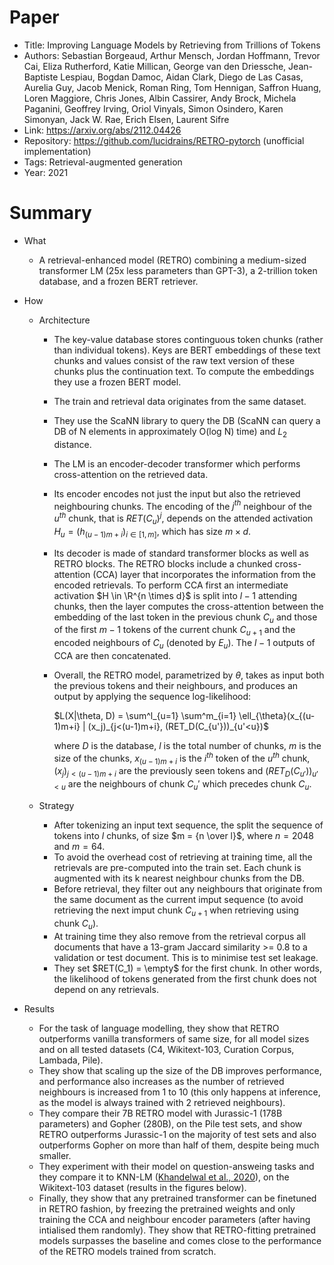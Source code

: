 # Paper

- Title: Improving Language Models by Retrieving from Trillions of Tokens
- Authors: Sebastian Borgeaud, Arthur Mensch, Jordan Hoffmann, Trevor Cai, Eliza Rutherford, Katie Millican, George van den Driessche, Jean-Baptiste Lespiau, Bogdan Damoc, Aidan Clark, Diego de Las Casas, Aurelia Guy, Jacob Menick, Roman Ring, Tom Hennigan, Saffron Huang, Loren Maggiore, Chris Jones, Albin Cassirer, Andy Brock, Michela Paganini, Geoffrey Irving, Oriol Vinyals, Simon Osindero, Karen Simonyan, Jack W. Rae, Erich Elsen, Laurent Sifre
- Link: https://arxiv.org/abs/2112.04426
- Repository: https://github.com/lucidrains/RETRO-pytorch (unofficial implementation)
- Tags: Retrieval-augmented generation
- Year: 2021

# Summary

- What
  
  - A retrieval-enhanced model (RETRO) combining a medium-sized transformer LM (25x less parameters than GPT-3), a 2-trillion token database, and a frozen BERT retriever.
  
- How

  - Architecture
    - The key-value database stores continguous token chunks (rather than individual tokens). Keys are BERT embeddings of these text chunks and values consist of the raw text version of these chunks plus the continuation text. To compute the embeddings they use a frozen BERT model.
    - The train and retrieval data originates from the same dataset.
    - They use the ScaNN library to query the DB (ScaNN can query a DB of N elements in approximately O(log N) time) and $L_2$ distance.
    - The LM is an encoder-decoder transformer which performs cross-attention on the retrieved data. 
    - Its encoder encodes not just the input but also the retrieved neighbouring chunks. The encoding of the $j^{th}$ neighbour of the $u^{th}$ chunk, that is $RET(C_u)^j$, depends on the attended activation $H_u = (h_{(u-1)m+i})_{i \in [1,m]}$, which has size $m \times d$.
    - Its decoder is made of standard transformer blocks as well as RETRO blocks. The RETRO blocks include a chunked cross-attention (CCA) layer that incorporates the information from the encoded retrievals. To perform CCA first an intermediate activation $H \in \R^{n \times d}$ is split into $l-1$ attending chunks, then the layer computes the cross-attention between the embedding of the last token in the previous chunk $C_u$ and those of the first $m-1$ tokens of the current chunk $C_{u+1}$ and the encoded neighbours of $C_u$ (denoted by $E_u$). The $l-1$ outputs of CCA are then concatenated.
    - Overall, the RETRO model, parametrized by $\theta$, takes as input both the previous tokens and their neighbours, and produces an output by applying the sequence log-likelihood: 
      
      $L(X|\theta, D) = \sum^l_{u=1} \sum^m_{i=1} \ell_{\theta}(x_{(u-1)m+i} | (x_j)_{j<(u-1)m+i}, (RET_D(C_{u'}))_{u'<u})$ 

      where $D$ is the database, $l$ is the total number of chunks, $m$ is the size of the chunks, $x_{(u-1)m+i}$ is the $i^{th}$ token of the $u^{th}$ chunk, $(x_j)_{j<(u-1)m+i}$ are the previously seen tokens and $(RET_D(C_{u'}))_{u'<u}$ are the neighbours of chunk $C_u'$ which precedes chunk $C_u$.

      
  
  - Strategy
    
    - After tokenizing an input text sequence, the split the sequence of tokens into $l$ chunks, of size $m = {n \over l}$, where $n=2048$ and $m=64$.
    - To avoid the overhead cost of retrieving at training time, all the retrievals are pre-computed into the train set. Each chunk is augmented with its k nearest neighbour chunks from the DB.
    - Before retrieval, they filter out any neighbours that originate from the same document as the current imput sequence (to avoid retrieving the next imput chunk $C_{u+1}$ when retrieving using chunk $C_u$).
    - At training time they also remove from the retrieval corpus all documents that have a 13-gram Jaccard similarity >= 0.8 to a validation or test document. This is to minimise test set leakage.
    - They set $RET(C_1) = \empty$ for the first chunk. In other words, the likelihood of tokens generated from the first chunk does not depend on any retrievals.

- Results

  - For the task of language modelling, they show that RETRO outperforms vanilla transformers of same size, for all model sizes and on all tested datasets (C4, Wikitext-103, Curation Corpus, Lambada, Pile).
  - They show that scaling up the size of the DB improves performance, and performance also increases as the number of retrieved neighbours is increased from 1 to 10 (this only happens at inference, as the model is always trained with 2 retrieved neighbours).
  - They compare their 7B RETRO model with Jurassic-1 (178B parameters) and Gopher (280B), on the Pile test sets, and show RETRO outperforms Jurassic-1 on the majority of test sets and also outperforms Gopher on more than half of them, despite being much smaller.
  - They experiment with their model on question-answeing tasks and they compare it to KNN-LM ([Khandelwal et al., 2020](https://github.com/lisaalaz/papers/blob/master/papers/Generalization_through_Memorization_Nearest_Neighbor_Language_Models.md)), on the Wikitext-103 dataset (results in the figures below).
  - Finally, they show that any pretrained transformer can be finetuned in RETRO fashion, by freezing the pretrained weights and only training the CCA and neighbour encoder parameters (after having intialised them randomly). They show that RETRO-fitting pretrained models surpasses the baseline and comes close to the performance of the RETRO models trained from scratch. 


  
